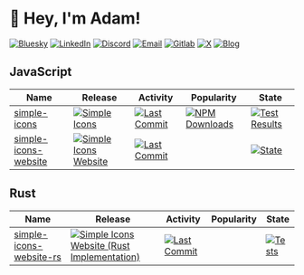 # 👋 Hey, I'm Adam!

[![Bluesky][bluesky-badge]][bluesky-link] [![LinkedIn][linkedin-badge]][linkedin-link] [![Discord][discord-badge]][discord-link] [![Email][email-badge]][email-link] [![Gitlab][mastodon-badge]][mastodon-link] [![X][x-badge]][x-link] [![Blog][blog-badge]][blog-link]

## JavaScript

| Name                                                | Release                                                                          | Activity                                                                                        | Popularity                                                                  | State                                                                         |
| --------------------------------------------------- | -------------------------------------------------------------------------------- | ----------------------------------------------------------------------------------------------- | --------------------------------------------------------------------------- | ----------------------------------------------------------------------------- |
| [simple-icons][simple-icons-github]                 | [![Simple Icons][simple-icons-npm-badge]][simple-icons-npm-link]                 | [![Last Commit][simple-icons-last-commit-badge]][simple-icons-last-commit-link]                 | [![NPM Downloads][simple-icons-npm-downloads-badge]][simple-icons-npm-link] | [![Test Results][simple-icons-state-badge]][simple-icons-state-link]          |
| [simple-icons-website][simple-icons-website-github] | [![Simple Icons Website][simple-icons-website-badge]][simple-icons-website-link] | [![Last Commit][simple-icons-website-last-commit-badge]][simple-icons-website-last-commit-link] |                                                                             | [![State][simple-icons-website-state-badge]][simple-icons-website-state-link] |

## Rust

| Name                                                      | Release                                                                                                   | Activity                                                                                              | Popularity | State                                                                               |
| --------------------------------------------------------- | --------------------------------------------------------------------------------------------------------- | ----------------------------------------------------------------------------------------------------- | ---------- | ----------------------------------------------------------------------------------- |
| [simple-icons-website-rs][simple-icons-website-rs-github] | [![Simple Icons Website (Rust Implementation)][simple-icons-website-badge]][simple-icons-website-rs-link] | [![Last Commit][simple-icons-website-rs-last-commit-badge]][simple-icons-website-rs-last-commit-link] |            | [![Tests][simple-icons-website-rs-state-badge]][simple-icons-website-rs-state-link] |

<!-- LINKS -->

<!-- Header Links -->

[bluesky-badge]: https://img.shields.io/static/v1?label=%20&message=adamrusted.bsky.social&logo=bluesky&logoColor=white&color=0085ff&style=for-the-badge
[bluesky-link]: https://bsky.app/profile/adamrusted.bsky.social
[linkedin-badge]: https://img.shields.io/static/v1?label=%20&message=LinkedIn&logo=linkedin&logoColor=white&color=0A66C2&style=for-the-badge
[linkedin-link]: https://www.linkedin.com/in/adamrusted/
[discord-badge]: https://img.shields.io/static/v1?label=%20&message=_rustyy&logo=discord&logoColor=white&color=5865F2&style=for-the-badge
[discord-link]: https://discordapp.com/users/280473140939849739
[email-badge]: https://img.shields.io/static/v1?label=%20&message=hello@adamrusted.me&logo=microsoft-outlook&logoColor=white&color=0078D4&style=for-the-badge
[email-link]: mailto:hello@adamrusted.me
[mastodon-badge]: https://img.shields.io/static/v1?label=%20&message=@adamrusted@mstdn.social&logo=mastodon&logoColor=white&color=6364FF&style=for-the-badge
[mastodon-link]: https://mstdn.social/@adamrusted
[x-badge]: https://img.shields.io/static/v1?label=%20&message=adamrusted&logo=x&logoColor=white&color=000000&style=for-the-badge
[x-link]: https://x.com/adamrusted
[blog-badge]: https://img.shields.io/static/v1?label=%20&message=blog.adamrusted.me&logo=hashnode&logoColor=white&color=2962FF&style=for-the-badge
[blog-link]: https://blog.adamrusted.me

<!-- END: Header Links -->

<!-- JavaScript Links -->

[simple-icons-github]: https://github.com/simple-icons/simple-icons
[simple-icons-npm-badge]: https://img.shields.io/npm/v/simple-icons?style=flat-square&logo=npm&logoColor=white
[simple-icons-npm-link]: https://www.npmjs.com/package/simple-icons
[simple-icons-last-commit-badge]: https://img.shields.io/github/last-commit/adamrusted/simple-icons?style=flat-square
[simple-icons-last-commit-link]: https://github.com/simple-icons/simple-icons/commits
[simple-icons-npm-downloads-badge]: https://img.shields.io/npm/dm/simple-icons?style=flat-square
[simple-icons-state-badge]: https://img.shields.io/github/actions/workflow/status/simple-icons/simple-icons/verify.yml?branch=develop&logo=github&label=tests&style=flat-square
[simple-icons-state-link]: https://github.com/simple-icons/simple-icons/actions?query=workflow%3ATest
[simple-icons-website-github]: https://github.com/simple-icons/simple-icons-website
[simple-icons-website-badge]: https://img.shields.io/badge/dynamic/json?color=informational&label=icons&prefix=%20&logo=simpleicons&query=%24.icons.length&url=https%3A%2F%2Fraw.githubusercontent.com%2Fsimple-icons%2Fsimple-icons%2Fdevelop%2F_data%2Fsimple-icons.json&style=flat-square
[simple-icons-website-link]: https://simpleicons.org
[simple-icons-website-last-commit-badge]: https://img.shields.io/github/last-commit/adamrusted/simple-icons-website?style=flat-square
[simple-icons-website-last-commit-link]: https://github.com/simple-icons/simple-icons-website/commits
[simple-icons-website-state-badge]: https://img.shields.io/github/actions/workflow/status/simple-icons/simple-icons-website/verify.yml?branch=master&logo=github&label=tests&style=flat-square
[simple-icons-website-state-link]: https://github.com/simple-icons/simple-icons-website/actions?query=workflow%3AVerify

<!-- END: JavaScript Links -->

<!-- Rust Links -->

[simple-icons-website-rs-github]: https://github.com/mondeja/simple-icons-website-rs
[simple-icons-website-rs-link]: https://wasm.simpleicons.org
[simple-icons-website-rs-last-commit-badge]: https://img.shields.io/github/last-commit/adamrusted/simple-icons-website-rs?style=flat-square
[simple-icons-website-rs-last-commit-link]: https://github.com/mondeja/simple-icons-website-rs/commits
[simple-icons-website-rs-state-badge]: https://img.shields.io/github/actions/workflow/status/mondeja/simple-icons-website-rs/verify.yml?branch=master&logo=github&label=tests&style=flat-square
[simple-icons-website-rs-state-link]: https://github.com/mondeja/simple-icons-website-rs/actions?query=workflow%3AVerify

<!-- END: Rust Links -->

